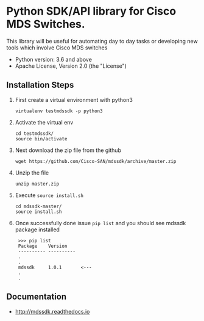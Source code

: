 # Python SDK/API library for Cisco MDS Switches.

This library will be useful for automating day to day tasks or developing new tools which involve Cisco MDS switches

* Python version: 3.6 and above
* Apache License, Version 2.0 (the "License")


## Installation Steps
1) First create a virtual environment with python3

       virtualenv testmdssdk -p python3

2) Activate the virtual env

       cd testmdssdk/
       source bin/activate
       
3) Next download the zip file from the github 

       wget https://github.com/Cisco-SAN/mdssdk/archive/master.zip

4) Unzip the file

       unzip master.zip 
           
5) Execute `source install.sh` 
       
       cd mdssdk-master/
       source install.sh
       
6) Once successfully done issue `pip list` and you should see mdssdk package installed
        
        >>> pip list
        Package    Version   
        ---------- ----------
        .
        . 
        mdssdk     1.0.1       <---
        .
        .
        
        
## Documentation

* http://mdssdk.readthedocs.io
